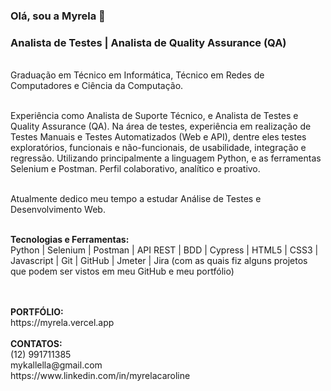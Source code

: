 ### Olá, sou a Myrela 👋
### Analista de Testes | Analista de Quality Assurance (QA)
<br>
Graduação em Técnico em Informática, Técnico em Redes de Computadores e Ciência da Computação. 
<br><br>

Experiência como Analista de Suporte Técnico, e Analista de Testes e Quality Assurance (QA). Na área de testes, experiência em realização de Testes Manuais e Testes Automatizados (Web e API), dentre eles testes exploratórios, funcionais e não-funcionais, de usabilidade, integração e regressão. Utilizando principalmente a linguagem Python, e as ferramentas Selenium e Postman. Perfil colaborativo, analítico e proativo.
<br><br>

Atualmente dedico meu tempo a estudar Análise de Testes e Desenvolvimento Web.
<br><br>

<strong>Tecnologias e Ferramentas:</strong>
<br>
Python | Selenium | Postman | API REST | BDD | Cypress | HTML5 | CSS3 | Javascript | Git | GitHub | Jmeter | Jira (com as quais fiz alguns projetos que podem ser vistos em meu GitHub e meu portfólio)
<br><br>

<br>
<strong>PORTFÓLIO: </strong>
<br>
https://myrela.vercel.app
<br><br>
<strong>CONTATOS:</strong> 
<br>
(12) 991711385
<br>
mykallella@gmail.com
<br>
https://www.linkedin.com/in/myrelacaroline
<br>



